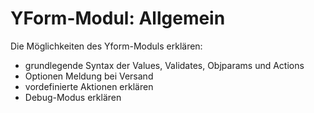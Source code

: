 # YForm-Modul: Allgemein

Die Möglichkeiten des Yform-Moduls erklären:
- grundlegende Syntax der Values, Validates, Objparams und Actions
- Optionen Meldung bei Versand
- vordefinierte Aktionen erklären
- Debug-Modus erklären
